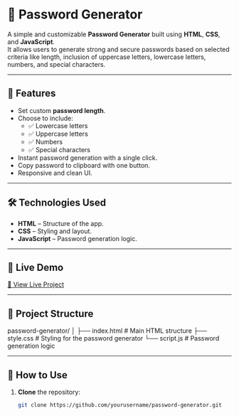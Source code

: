 # 🔑 Password Generator

A simple and customizable **Password Generator** built using **HTML**, **CSS**, and **JavaScript**.  
It allows users to generate strong and secure passwords based on selected criteria like length, inclusion of uppercase letters, lowercase letters, numbers, and special characters.

---

## 📌 Features
- Set custom **password length**.
- Choose to include:
  - ✅ Lowercase letters
  - ✅ Uppercase letters
  - ✅ Numbers
  - ✅ Special characters
- Instant password generation with a single click.
- Copy password to clipboard with one button.
- Responsive and clean UI.

---

## 🛠️ Technologies Used
- **HTML** – Structure of the app.
- **CSS** – Styling and layout.
- **JavaScript** – Password generation logic.

---

## 🚀 Live Demo
[🔗 View Live Project](#) <!-- Replace with your live link if hosted -->

---

## 📂 Project Structure
password-generator/
│
├── index.html # Main HTML structure
├── style.css # Styling for the password generator
└── script.js # Password generation logic


---

## 📖 How to Use
1. **Clone** the repository:
   ```bash
   git clone https://github.com/yourusername/password-generator.git

